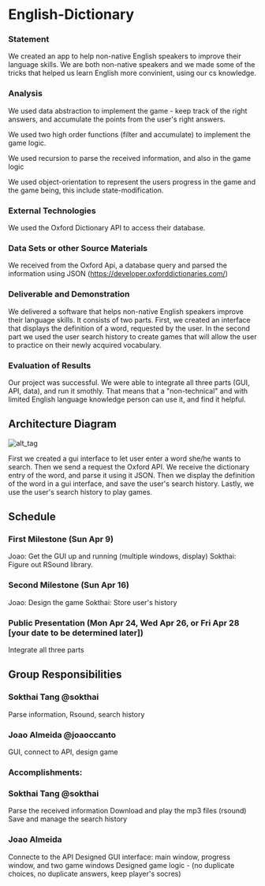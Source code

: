 # English-Dictionary

### Statement
We created an app to help non-native English speakers to improve their language skills. We are both non-native speakers and we made some of the tricks that helped us learn English more convinient, using our cs knowledge. 

### Analysis

We used data abstraction to implement the game - keep track of the right answers, and accumulate the points from the user's right answers. 

We used two high order functions (filter and accumulate) to implement the game logic.

We used recursion to parse the received information, and also in the game logic

We used object-orientation to represent the users progress in the game and the game being, this include state-modification.  


### External Technologies
We used the Oxford Dictionary API to access their database.

### Data Sets or other Source Materials
We received from the Oxford Api, a database query and parsed the information using JSON (https://developer.oxforddictionaries.com/)

### Deliverable and Demonstration
We delivered a software that helps non-native English speakers improve their language skills. It consists of two parts. First, we created an interface that displays the definition of a word, requested by the user. In the second part we used the user search history to create games that will allow the user to practice on their newly acquired vocabulary. 

### Evaluation of Results
Our project was successful. We were able to integrate all three parts (GUI, API, data), and run it smothly. That means that a "non-technical" and with limited English language knowledge person can use it, and find it helpful. 

## Architecture Diagram
![alt_tag](https://github.com/oplS17projects/English-Dictionary/blob/master/flow-chart.png)

First we created a gui interface to let user enter a word she/he wants to search. Then we send a request the Oxford API. We receive the dictionary entry of the word, and parse it using it JSON. Then we display the definition of the word in a gui interface, and save the user's search history. Lastly, we use the user's search history to play games. 

## Schedule

### First Milestone (Sun Apr 9)
Joao: Get the GUI up and running (multiple windows, display) 
Sokthai: Figure out RSound library.

### Second Milestone (Sun Apr 16)
Joao: Design the game
Sokthai: Store user's history

### Public Presentation (Mon Apr 24, Wed Apr 26, or Fri Apr 28 [your date to be determined later])
Integrate all three parts

## Group Responsibilities

### Sokthai Tang @sokthai 
Parse information, Rsound, search history

### Joao Almeida @joaoccanto
GUI, connect to API, design game

### Accomplishments:
### Sokthai Tang @sokthai
Parse the received information
Download and play the mp3 files (rsound)
Save and manage the search history

### Joao Almeida
Connecte to the API
Designed GUI interface: main window, progress window, and two game windows
Designed game logic - (no duplicate choices, no duplicate answers, keep player's socres)


